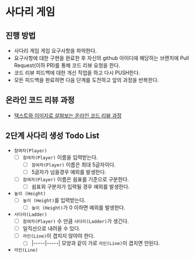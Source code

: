 # 사다리 게임
## 진행 방법
* 사다리 게임 게임 요구사항을 파악한다.
* 요구사항에 대한 구현을 완료한 후 자신의 github 아이디에 해당하는 브랜치에 Pull Request(이하 PR)를 통해 코드 리뷰 요청을 한다.
* 코드 리뷰 피드백에 대한 개선 작업을 하고 다시 PUSH한다.
* 모든 피드백을 완료하면 다음 단계를 도전하고 앞의 과정을 반복한다.

## 온라인 코드 리뷰 과정
* [텍스트와 이미지로 살펴보는 온라인 코드 리뷰 과정](https://github.com/nextstep-step/nextstep-docs/tree/master/codereview)

## 2단계 사다리 생성 Todo List
- `참여자(Player)`
    - [ ] `참여자(Player)` 이름을 입력받는다.
        - [ ] `참여자(Player)` 이름은 최대 5글자이다.
        - [ ] 5글자가 넘을경우 예외를 발생한다.
    - [ ] `참여자(Player)` 이름은 쉼표를 기준으로 구분한다.
        - [ ] 쉼표외 구분자가 입력될 경우 예외를 발생한다.
        
- `높이 (Height)` 
    - [ ] `높이 (Height)`를 입력받는다.
        - [ ] `높이 (Height)`가 0 이하면 예외를 발생한다.
        
- `사다리(Ladder)` 
    - [ ] `참여자(Player)` 수 만큼 `사다리(Ladder)`가 생긴다.
    - [ ] 일직선으로 내려올 수 있다.
    - [ ] `라인(Line)`이 겹치지 않아야 한다.
        - [ ] |-----|-----| 모양과 같이 가로 `라인(Line)`이 겹치면 안된다.
        
- `라인(Line)`
